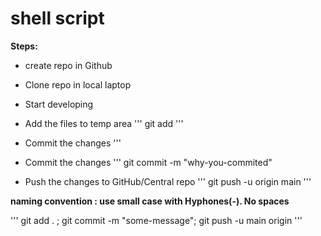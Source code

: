 # shell script

**Steps:**
* create repo in Github
* Clone repo in local laptop
* Start developing
* Add the files to temp area
'''
git add <file-name>
'''
* Commit the changes
'''
* Commit the changes
'''
git commit -m "why-you-commited"

* Push the changes to GitHub/Central repo
'''
git push -u origin main
'''

**naming convention : use small case with Hyphones(-). No spaces**

'''
git add . ; git commit -m "some-message"; git push -u main origin
'''
